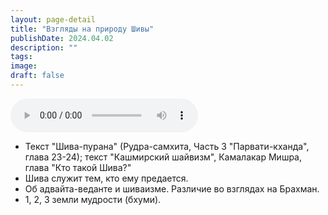 ```yaml
---
layout: page-detail
title: "Взгляды на природу Шивы"
publishDate: 2024.04.02
description: ""
tags:
image:
draft: false
---
```


<audio title="2024.04.02 - Взгляды на природу Шивы.mp3" src="https://filer-api.advayta.org/v1.0/public/files/75714" controls=""></audio>

* Текст "Шива-пурана" (Рудра-самхита, Часть 3 "Парвати-кханда", глава 23-24); текст "Кашмирский шайвизм", Камалакар Мишра, глава "Кто такой Шива?"
* Шива служит тем, кто ему предается.
* Об адвайта-веданте и шиваизме. Различие во взглядах на Брахман.
* 1, 2, 3 земли мудрости (бхуми).

  
